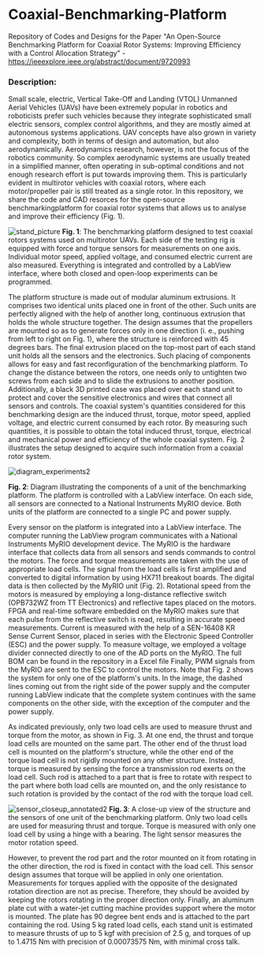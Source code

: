 # Coaxial-Benchmarking-Platform
Repository of Codes and Designs for the Paper "An Open-Source Benchmarking Platform for Coaxial Rotor Systems: Improving Efficiency with a Control Allocation Strategy" - https://ieeexplore.ieee.org/abstract/document/9720993

### Description:

Small scale, electric, Vertical Take-Off and Landing (VTOL) Unmanned Aerial Vehicles (UAVs) have been extremely popular in robotics and roboticists prefer such vehicles because they integrate sophisticated small electric sensors, complex control algorithms, and they are mostly aimed at autonomous systems applications. UAV concepts have also grown in variety and complexity, both in terms of design and automation, but also aerodynamically. Aerodynamics research, however, is not the focus of the robotics community. So complex aerodynamic systems are usually treated in a simplified manner, often operating in sub-optimal conditions and not enough research effort is put towards improving them. This is particularly evident in multirotor vehicles with coaxial rotors, where each motor/propeller pair is still treated as a single rotor. 
In this repository, we share the code and CAD resorces for the open-source benchmarkingplatform for coaxial rotor systems that allows us to analyse and improve their efficiency (Fig. 1).

![stand_picture](https://user-images.githubusercontent.com/47056430/133001807-073f2a0a-cb6e-4619-9b95-97e0e411af19.jpg)
**Fig. 1**: The benchmarking platform designed to test coaxial rotors systems used on multirotor UAVs. Each side of the testing rig is equipped with force and torque sensors for measurements on one axis. Individual motor speed, applied voltage, and consumed electric current are also measured. Everything is integrated and controlled by a LabView interface, where both closed and open-loop experiments can be programmed.

The platform structure is made out of modular aluminum extrusions. It comprises two identical units placed one in front of the other. Such units are perfectly aligned with the help of another long, continuous extrusion that holds the whole structure together. The design assumes that the propellers are mounted so as to generate forces only in one direction (i. e., pushing from left to right on Fig. 1), where the structure is reinforced with 45 degrees bars. The final extrusion placed on the top-most part of each stand unit holds all the sensors and the electronics.  Such placing of components allows for easy and fast reconfiguration of the benchmarking platform. To change the distance between the rotors, one needs only to untighten two screws from each side and to slide the extrusions to another position. Additionally, a black 3D printed case was placed over each stand unit to protect and cover the sensitive electronics and wires that connect all sensors and controls. The coaxial system's quantities considered for this benchmarking design are the induced thrust, torque, motor speed, applied voltage, and electric current consumed by each rotor. By measuring such quantities, it is possible to obtain the total induced thrust, torque, electrical and mechanical power and efficiency of the whole coaxial system. Fig. 2 illustrates the setup designed to acquire such information from a coaxial rotor system.  

![diagram_experiments2](https://user-images.githubusercontent.com/47056430/133002271-80a80053-1ac4-4f70-8789-784899b11737.png)

**Fig. 2**: Diagram illustrating the components of a unit of the benchmarking platform. The platform is controlled with a LabView interface. On each side, all sensors are connected to a National Instruments MyRIO device. Both units of the platform are connected to a single PC and power supply.

Every sensor on the platform is integrated into a LabView interface. The computer running the LabView program communicates with a National Instruments MyRIO development device. The MyRIO is the hardware interface that collects data from all sensors and sends commands to control the motors. The force and torque measurements are taken with the use of appropriate load cells. The signal from the load cells is first amplified and converted to digital information by using HX711 breakout boards. The digital data is then collected by the MyRIO unit (Fig. 2). Rotational speed from the motors is measured by employing a long-distance reflective switch (OPB732WZ from TT Electronics) and reflective tapes placed on the motors. FPGA and real-time software embedded on the MyRIO makes sure that each pulse from the reflective switch is read, resulting in accurate speed measurements. Current is measured with the help of a SEN-16408 KR Sense Current Sensor, placed in series with the Electronic Speed Controller (ESC) and the power supply. To measure voltage, we employed a voltage divider connected directly to one of the AD ports on the MyRIO. The full BOM can be found in the repository in a Excel file Finally, PWM signals from the MyRIO are sent to the ESC to control the motors. Note that Fig. 2 shows the system for only one of the platform's units. In the image, the dashed lines coming out from the right side of the power supply and the computer running LabView indicate that the complete system continues with the same components on the other side, with the exception of the computer and the power supply. 

As indicated previously, only two load cells are used to measure thrust and torque from the motor, as shown in Fig. 3. At one end, the thrust and torque load cells are mounted on the same part. The other end of the thrust load cell is mounted on the platform's structure, while the other end of the torque load cell is not rigidly mounted on any other structure. Instead, torque is measured by sensing the force a transmission rod exerts on the load cell. Such rod is attached to a part that is free to rotate with respect to the part where both load cells are mounted on, and the only resistance to such rotation is provided by the contact of the rod with the torque load cell. 

![sensor_closeup_annotated2](https://user-images.githubusercontent.com/47056430/133002431-15591c3c-376c-4fa3-bf5b-39e9f0aeb531.jpg)
**Fig. 3**: A close-up view of the structure and the sensors of one unit of the benchmarking platform. Only two load cells are used for measuring thrust and torque. Torque is measured with only one load cell by using a hinge with a bearing. The light sensor measures the motor rotation speed.

However, to prevent the rod part and the rotor mounted on it from rotating in the other direction, the rod is fixed in contact with the load cell. This sensor design assumes that torque will be applied in only one orientation. Measurements for torques applied with the opposite of the designated rotation direction are not as precise. Therefore, they should be avoided by keeping the rotors rotating in the proper direction only. Finally, an aluminum plate cut with a water-jet cutting machine provides support where the motor is mounted. The plate has 90 degree bent ends and is attached to the part containing the rod. Using 5 kg rated load cells, each stand unit is estimated to measure thrusts of up to 5 kgf with precision of 2.5 g, and torques of up to 1.4715 Nm with precision of 0.00073575 Nm, with minimal cross talk. 
